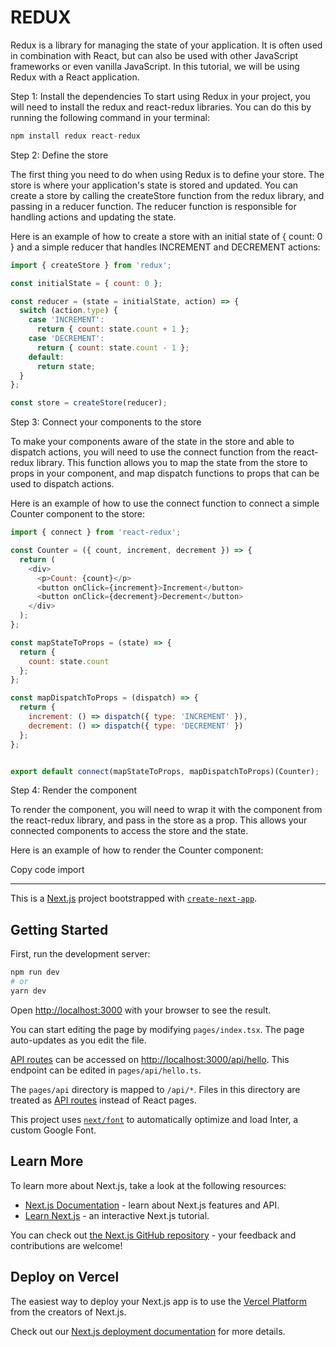 # REDUX
Redux is a library for managing the state of your application. It is often used in combination with React, but can also be used with other JavaScript frameworks or even vanilla JavaScript. In this tutorial, we will be using Redux with a React application.

Step 1: Install the dependencies
To start using Redux in your project, you will need to install the redux and react-redux libraries. You can do this by running the following command in your terminal:

```js
npm install redux react-redux
```

Step 2: Define the store

The first thing you need to do when using Redux is to define your store. The store is where your application's state is stored and updated. You can create a store by calling the createStore function from the redux library, and passing in a reducer function. The reducer function is responsible for handling actions and updating the state.

Here is an example of how to create a store with an initial state of { count: 0 } and a simple reducer that handles INCREMENT and DECREMENT actions:

```js
import { createStore } from 'redux';

const initialState = { count: 0 };

const reducer = (state = initialState, action) => {
  switch (action.type) {
    case 'INCREMENT':
      return { count: state.count + 1 };
    case 'DECREMENT':
      return { count: state.count - 1 };
    default:
      return state;
  }
};

const store = createStore(reducer);
```

Step 3: Connect your components to the store

To make your components aware of the state in the store and able to dispatch actions, you will need to use the connect function from the react-redux library. This function allows you to map the state from the store to props in your component, and map dispatch functions to props that can be used to dispatch actions.

Here is an example of how to use the connect function to connect a simple Counter component to the store:

```js
import { connect } from 'react-redux';

const Counter = ({ count, increment, decrement }) => {
  return (
    <div>
      <p>Count: {count}</p>
      <button onClick={increment}>Increment</button>
      <button onClick={decrement}>Decrement</button>
    </div>
  );
};

const mapStateToProps = (state) => {
  return {
    count: state.count
  };
};

const mapDispatchToProps = (dispatch) => {
  return {
    increment: () => dispatch({ type: 'INCREMENT' }),
    decrement: () => dispatch({ type: 'DECREMENT' })
  };
};


export default connect(mapStateToProps, mapDispatchToProps)(Counter);

```

Step 4: Render the component

To render the component, you will need to wrap it with the <Provider> component from the react-redux library, and pass in the store as a prop. This allows your connected components to access the store and the state.

Here is an example of how to render the Counter component:

Copy code
import



--------------------------------------------------------------------------------------------


This is a [Next.js](https://nextjs.org/) project bootstrapped with [`create-next-app`](https://github.com/vercel/next.js/tree/canary/packages/create-next-app).

## Getting Started

First, run the development server:

```bash
npm run dev
# or
yarn dev
```

Open [http://localhost:3000](http://localhost:3000) with your browser to see the result.

You can start editing the page by modifying `pages/index.tsx`. The page auto-updates as you edit the file.

[API routes](https://nextjs.org/docs/api-routes/introduction) can be accessed on [http://localhost:3000/api/hello](http://localhost:3000/api/hello). This endpoint can be edited in `pages/api/hello.ts`.

The `pages/api` directory is mapped to `/api/*`. Files in this directory are treated as [API routes](https://nextjs.org/docs/api-routes/introduction) instead of React pages.

This project uses [`next/font`](https://nextjs.org/docs/basic-features/font-optimization) to automatically optimize and load Inter, a custom Google Font.

## Learn More

To learn more about Next.js, take a look at the following resources:

- [Next.js Documentation](https://nextjs.org/docs) - learn about Next.js features and API.
- [Learn Next.js](https://nextjs.org/learn) - an interactive Next.js tutorial.

You can check out [the Next.js GitHub repository](https://github.com/vercel/next.js/) - your feedback and contributions are welcome!

## Deploy on Vercel

The easiest way to deploy your Next.js app is to use the [Vercel Platform](https://vercel.com/new?utm_medium=default-template&filter=next.js&utm_source=create-next-app&utm_campaign=create-next-app-readme) from the creators of Next.js.

Check out our [Next.js deployment documentation](https://nextjs.org/docs/deployment) for more details.
